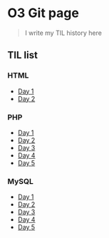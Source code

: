 # O3 Git page

> I  write my TIL history here

## **TIL list**
### HTML
  - [Day 1]()
  - [Day 2]()

### PHP
  - [Day 1]()
  - [Day 2]()
  - [Day 3]()
  - [Day 4]()
  - [Day 5]()

### MySQL
  - [Day 1]()
  - [Day 2]()
  - [Day 3]()
  - [Day 4]()
  - [Day 5]()


